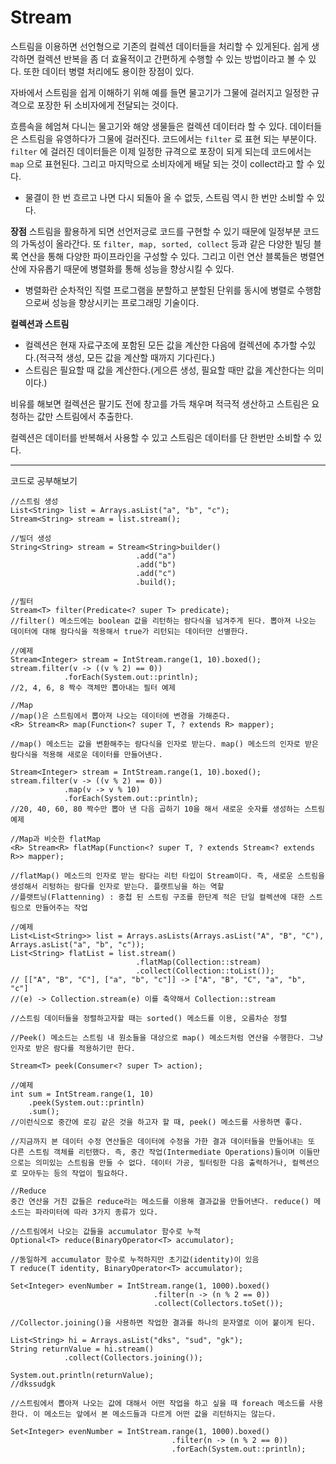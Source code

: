 # Stream

스트림을 이용하면 선언형으로 기존의 컬렉션 데이터들을 처리할 수 있게된다. 쉽게 생각하면 컬렉션 반복을 좀 더 효율적이고 간편하게 수행할 수 있는 방법이라고 볼 수 있다. 또한 데이터 병렬 처리에도 용이한 장점이 있다.

자바에서 스트림을 쉽게 이해하기 위해 예를 들면 물고기가 그물에 걸러지고 일정한 규격으로 포장한 뒤 소비자에게 전달되는 것이다.

흐름속을 헤엄쳐 다니는 물고기와 해양 생물들은 컬렉션 데이터라 할 수 있다. 데이터들은 스트림을 유영하다가 그물에 걸러진다. 코드에서는 `filter` 로 표현 되는 부분이다. `filter` 에 걸러진 데이터들은 이제 일정한 규격으로 포장이 되게 되는데 코드에서는 `map` 으로 표현된다. 그리고 마지막으로 소비자에게 배달 되는 것이 collect라고 할 수 있다.

* 물결이 한 번 흐르고 나면 다시 되돌아 올 수 없듯, 스트림 역시 한 번만 소비할 수 있다.

**장점**
스트림을 활용하게 되면 선언저긍로 코드를 구현할 수 있기 때문에 일정부분 코드의 가독성이 올라간다. 또 `filter, map, sorted, collect` 등과 같은 다양한 빌딩 블록 연산을 통해 다양한 파이프라인을 구성할 수 있다. 그리고 이런 연산 블록들은 병렬연산에 자유롭기 때문에 병렬화를 통해 성능을 향상시킬 수 있다.

* 병렬화란 순차적인 직렬 프로그램을 분할하고 분할된 단위를 동시에 병렬로 수행함으로써 성능을 향상시키는 프로그래밍 기술이다.

**컬렉션과 스트림**

* 컬렉션은 현재 자료구조에 포함된 모든 값을 계산한 다음에 컬렉션에 추가할 수있다.(적극적 생성, 모든 값을 계산할 때까지 기다린다.)
* 스트림은 필요할 때 값을 계산한다.(게으른 생성, 필요할 때만 값을 계산한다는 의미이다.)

비유를 해보면 컬렉션은 팔기도 전에 창고를 가득 채우며 적극적 생산하고 스트림은 요청하는 값만 스트림에서 추출한다.

컬렉션은 데이터를 반복해서 사용할 수 있고 스트림은 데이터를 단 한번만 소비할 수 있다.

*************************************

코드로 공부해보기

```
//스트림 생성
List<String> list = Arrays.asList("a", "b", "c");
Stream<String> stream = list.stream();

//빌더 생성
String<String> stream = Stream<String>builder()
							.add("a")
							.add("b")
							.add("c")
							.build();
							
//필터
Stream<T> filter(Predicate<? super T> predicate);
//filter() 메소드에는 boolean 값을 리턴하는 람다식을 넘겨주게 된다. 뽑아져 나오는 데이터에 대해 람다식을 적용해서 true가 리턴되는 데이터만 선별한다.

//예제
Stream<Integer> stream = IntStream.range(1, 10).boxed();
stream.filter(v -> ((v % 2) == 0))
			.forEach(System.out::println);
//2, 4, 6, 8 짝수 객체만 뽑아내는 필터 예제

//Map
//map()은 스트림에서 뽑아져 나오는 데이터에 변경을 가해준다.
<R> Stream<R> map(Function<? super T, ? extends R> mapper);

//map() 메소드는 값을 변환해주는 람다식을 인자로 받는다. map() 메소드의 인자로 받은 람다식을 적용해 새로운 데이터를 만들어낸다.

Stream<Integer> stream = IntStream.range(1, 10).boxed();
stream.filter(v -> ((v % 2) == 0))
			.map(v -> v % 10)
			.forEach(System.out::println);
//20, 40, 60, 80 짝수만 뽑아 낸 다음 곱하기 10을 해서 새로운 숫자를 생성하는 스트림 예제

//Map과 비슷한 flatMap
<R> Stream<R> flatMap(Function<? super T, ? extends Stream<? extends R>> mapper);

//flatMap() 메소드의 인자로 받는 람다는 리턴 타입이 Stream이다. 즉, 새로운 스트림을 생성해서 리텅하는 람다를 인자로 받는다. 플랫트닝을 하는 역할
//플랫트닝(Flattenning) : 중첩 된 스트림 구조를 한단계 적은 단일 컬렉션에 대한 스트림으로 만들어주는 작업

//예제
List<List<String>> list = Arrays.asLists(Arrays.asList("A", "B", "C"), 															Arrays.asList("a", "b", "c"));
List<String> flatList = list.stream()
							.flatMap(Collection::stream)
							.collect(Collection::toList());
// [["A", "B", "C"], ["a", "b", "c"]] -> ["A", "B", "C", "a", "b", "c"]
//(e) -> Collection.stream(e) 이를 축약해서 Collection::stream

//스트림 데이터들을 정렬하고자할 때는 sorted() 메소드를 이용, 오름차순 정렬

//Peek() 메소드는 스트림 내 원소들을 대상으로 map() 메소드처럼 연산을 수행한다. 그냥 인자로 받은 람다를 적용하기만 한다.

Stream<T> peek(Consumer<? super T> action);

//예제
int sum = IntStream.range(1, 10)
	.peek(System.out::println)
	.sum();
//이런식으로 중간에 로깅 같은 것을 하고자 할 때, peek() 메소드를 사용하면 좋다.

//지금까지 본 데이터 수정 연산들은 데이터에 수정을 가한 결과 데이터들을 만들어내는 또 다른 스트림 객체를 리턴했다. 즉, 중간 작업(Intermediate Operations)들이며 이들만으로는 의미있는 스트림을 만들 수 없다. 데이터 가공, 필터링한 다음 출력하거나, 컬렉션으로 모아두는 등의 작업이 필요하다.

//Reduce
중간 연산을 거친 값들은 reduce라는 메소드를 이용해 결과값을 만들어낸다. reduce() 메소드는 파라미터에 따라 3가지 종류가 있다.

//스트림에서 나오는 값들을 accumulator 함수로 누적
Optional<T> reduce(BinaryOperator<T> accumulator);

//동일하게 accumulator 함수로 누적하지만 초기값(identity)이 있음
T reduce(T identity, BinaryOperator<T> accumulator);

Set<Integer> evenNumber = IntStream.range(1, 1000).boxed()
								.filter(n -> (n % 2 == 0))
								.collect(Collectors.toSet());
								
//Collector.joining()을 사용하면 작업한 결과를 하나의 문자열로 이어 붙이게 된다.

List<String> hi = Arrays.asList("dks", "sud", "gk");
String returnValue = hi.stream()
			.collect(Collectors.joining());

System.out.println(returnValue);
//dkssudgk

//스트림에서 뽑아져 나오는 값에 대해서 어떤 작업을 하고 싶을 때 foreach 메소드를 사용한다. 이 메소드는 앞에서 본 메소드들과 다르게 어떤 값을 리턴하지는 않는다.

Set<Integer> evenNumber = IntStream.range(1, 1000).boxed()
									.filter(n -> (n % 2 == 0))
									.forEach(System.out::println);
```